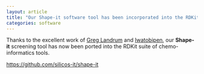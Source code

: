 ```yaml
---
layout: article
title: "Our Shape-it software tool has been incorporated into the RDKit suite"
categories: software
---
```

Thanks to the excellent work of <a href="https://www.linkedin.com/in/greg-landrum-2764221/?originalSubdomain=ch" target="_blank">Greg Landrum</a> and <a href="https://iwatobipen.wordpress.com" target="_blank">Iwatobipen</a>, our **Shape-it** screening tool has now been ported into the RDKit suite of chemo-informatics tools.


<a href="https://github.com/silicos-it/shape-it" target="_blank">https://github.com/silicos-it/shape-it</a>
